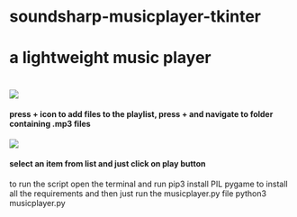 # soundsharp-musicplayer-tkinter
<h1>a lightweight music player<h1>

<img src="https://i.imgur.com/YXOVLJH.png">

<h4>press + icon to add files to the playlist, press + and navigate to folder containing .mp3 files</h4>

<img src="https://i.imgur.com/wE8WM0y.png">

<h4>select an item from list and just click on play button</h4>

to run the script open the terminal and run 
pip3 install PIL pygame
to install all the requirements
and then just run the musicplayer.py file
python3 musicplayer.py


